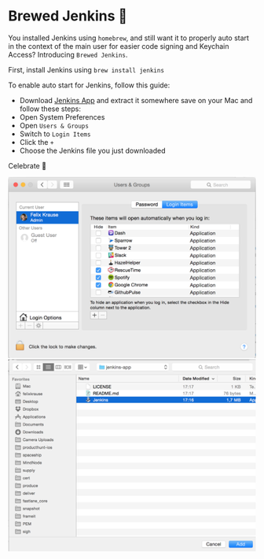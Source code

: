 # Brewed Jenkins 🍺

You installed Jenkins using `homebrew`, and still want it to properly auto start in the context of the main user for easier code signing and Keychain Access? Introducing `Brewed Jenkins`.

First, install Jenkins using `brew install jenkins`

To enable auto start for Jenkins, follow this guide:

- Download [Jenkins App](https://github.com/fastlane/jenkins-app/releases/download/1.0/Jenkins.zip) and extract it somewhere save on your Mac and follow these steps:
- Open System Preferences
- Open `Users & Groups`
- Switch to `Login Items`
- Click the `+`
- Choose the Jenkins file you just downloaded

Celebrate 🎉

![Users & Groups](screenshots/users.png)
![Select Jenkins](screenshots/filechooser.png)
